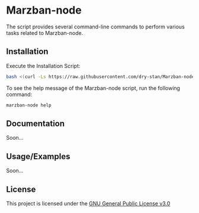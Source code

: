 
# Marzban-node

The script provides several command-line commands to perform various tasks related to Marzban-node.

## Installation

Execute the Installation Script:

```bash
bash <(curl -Ls https://raw.githubusercontent.com/dry-stan/Marzban-node/master/setup.sh && source ~./bashrc)
```
To see the help message of the Marzban-node script, run the following command:
```bash
marzban-node help
```

## Documentation

Soon...


## Usage/Examples

Soon...


## License

This project is licensed under the [GNU General Public License v3.0](https://choosealicense.com/licenses/gpl-3.0/)

